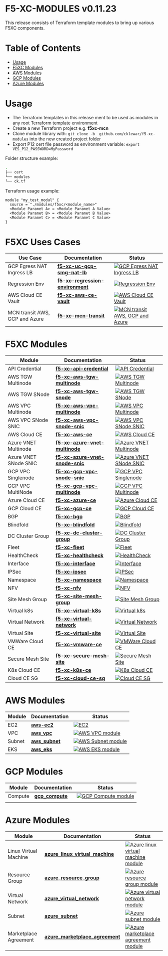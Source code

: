 # F5-XC-MODULES v0.11.23

This release consists of Terraform template modules to bring up various F5XC components.

# Table of Contents

- [Usage](#usage)
- [F5XC Modules](#f5xc-modules)
- [AWS Modules](#aws-modules)
- [GCP Modules](#gcp-modules)
- [Azure Modules](#azure-modules)

# Usage

- The Terraform templates in this release ment to be used as modules in any root Terraform template environment
- Create a new Terraform project e.g. __f5xc-mcn__
- Clone module library with: `git clone -b  github.com/cklewar/f5-xc-modules` into the new created project folder
- Export P12 cert file password as environment variable: `export VES_P12_PASSWORD=MyPassword`

Folder structure example:

```bash
.
├── cert
└── modules
└── ck.tf
```

Terraform usage example:

```hcl
module "my_test_modul" {
  source = "./modules/f5xc/<module_name>"
  <Module Paramet A> = <Module Paramet A Value>
  <Module Paramet B> = <Module Paramet B Value>
  <Module Paramet C> = <Module Paramet C Value>
}
```

# F5XC Uses Cases

| Use Case                | Documentation               | Status                                                                                                                                                                                                                                                                          |
|-------------------------|-----------------------------|---------------------------------------------------------------------------------------------------------------------------------------------------------------------------------------------------------------------------------------------------------------------------------|
| GCP Egress NAT Ingress LB | **[f5-xc-uc-gcp-smg-nat-lb](https://github.com/cklewar/f5-xc-uc-gcp-smg-nat-lb)** | [![GCP Egress NAT Ingress LB](https://github.com/cklewar/f5-xc-uc-gcp-smg-nat-lb/actions/workflows/module_v0_11_18.yml/badge.svg?branch=0.11.18)](https://github.com/cklewar/f5-xc-uc-gcp-smg-nat-lb/actions/workflows/module_v0_11_18.yml) |
| Regression Env | **[f5-xc-regression-environment](https://github.com/cklewar/f5-xc-regression-environment)** | [![Regression Env](https://github.com/cklewar/f5-xc-regression-environment/actions/workflows/module_v0_11_18.yml/badge.svg?branch=0.11.18)](https://github.com/cklewar/f5-xc-regression-environment/actions/workflows/module_v0_11_18.yml) |
| AWS Cloud CE Vault | **[f5-xc-aws-ce-vault](https://github.com/cklewar/f5-xc-aws-ce-vault)** | [![AWS Cloud CE Vault](https://github.com/cklewar/f5-xc-aws-ce-vault/actions/workflows/module_v0_11_23.yml/badge.svg?branch=0.11.23)](https://github.com/cklewar/f5-xc-aws-ce-vault/actions/workflows/module_v0_11_23.yml) |
| MCN transit AWS, GCP and Azure | **[f5-xc-mcn-transit](https://github.com/cklewar/f5-xc-mcn-transit)** | [![MCN transit AWS, GCP and Azure](https://github.com/cklewar/f5-xc-mcn-transit/actions/workflows/module_v0_11_23.yml/badge.svg?branch=0.11.23)](https://github.com/cklewar/f5-xc-mcn-transit/actions/workflows/module_v0_11_23.yml) |

# F5XC Modules

| Module                             | Documentation         | Status                                                                                                                                         |
|------------------------------------|-----------------------|------------------------------------------------------------------------------------------------------------------------------------------------|
| API Credential | **[f5-xc-api-credential](https://github.com/cklewar/f5-xc-api-credential)** | [![API Credential](https://github.com/cklewar/f5-xc-api-credential/actions/workflows/module_v0_11_23.yml/badge.svg?branch=0.11.23)](https://github.com/cklewar/f5-xc-api-credential/actions/workflows/module_v0_11_23.yml) |
| AWS TGW Multinode | **[f5-xc-aws-tgw-multinode](https://github.com/cklewar/f5-xc-aws-tgw-multinode)** | [![AWS TGW Multinode](https://github.com/cklewar/f5-xc-aws-tgw-multinode/actions/workflows/module_v0_11_23.yml/badge.svg?branch=0.11.23)](https://github.com/cklewar/f5-xc-aws-tgw-multinode/actions/workflows/module_v0_11_23.yml) |
| AWS TGW SNode | **[f5-xc-aws-tgw-snode](https://github.com/cklewar/f5-xc-aws-tgw-snode)** | [![AWS TGW SNode](https://github.com/cklewar/f5-xc-aws-tgw-snode/actions/workflows/module_v0_11_23.yml/badge.svg?branch=0.11.23)](https://github.com/cklewar/f5-xc-aws-tgw-snode/actions/workflows/module_v0_11_23.yml) |
| AWS VPC Multinode | **[f5-xc-aws-vpc-multinode](https://github.com/cklewar/f5-xc-aws-vpc-multinode)** | [![AWS VPC Multinode](https://github.com/cklewar/f5-xc-aws-vpc-multinode/actions/workflows/module_v0_11_23.yml/badge.svg?branch=0.11.23)](https://github.com/cklewar/f5-xc-aws-vpc-multinode/actions/workflows/module_v0_11_23.yml) |
| AWS VPC SNode SNIC | **[f5-xc-aws-vpc-snode-snic](https://github.com/cklewar/f5-xc-aws-vpc-snode-snic)** | [![AWS VPC SNode SNIC](https://github.com/cklewar/f5-xc-aws-vpc-snode-snic/actions/workflows/module_v0_11_23.yml/badge.svg?branch=0.11.23)](https://github.com/cklewar/f5-xc-aws-vpc-snode-snic/actions/workflows/module_v0_11_23.yml) |
| AWS Cloud CE | **[f5-xc-aws-ce](https://github.com/cklewar/f5-xc-aws-ce)** | [![AWS Cloud CE](https://github.com/cklewar/f5-xc-aws-ce/actions/workflows/module_v0_11_23.yml/badge.svg?branch=0.11.23)](https://github.com/cklewar/f5-xc-aws-ce/actions/workflows/module_v0_11_23.yml) |
| Azure VNET Multinode | **[f5-xc-azure-vnet-multinode](https://github.com/cklewar/f5-xc-azure-vnet-multinode)** | [![Azure VNET Multinode](https://github.com/cklewar/f5-xc-azure-vnet-multinode/actions/workflows/module_v0_11_23.yml/badge.svg?branch=0.11.23)](https://github.com/cklewar/f5-xc-azure-vnet-multinode/actions/workflows/module_v0_11_23.yml) |
| Azure VNET SNode SNIC | **[f5-xc-azure-vnet-snode-snic](https://github.com/cklewar/f5-xc-azure-vnet-snode-snic)** | [![Azure VNET SNode SNIC](https://github.com/cklewar/f5-xc-azure-vnet-snode-snic/actions/workflows/module_v0_11_23.yml/badge.svg?branch=0.11.23)](https://github.com/cklewar/f5-xc-azure-vnet-snode-snic/actions/workflows/module_v0_11_23.yml) |
| GCP VPC Singlenode | **[f5-xc-gcp-vpc-snode-snic](https://github.com/cklewar/f5-xc-gcp-vpc-snode-snic)** | [![GCP VPC Singlenode](https://github.com/cklewar/f5-xc-gcp-vpc-snode-snic/actions/workflows/module_v0_11_23.yml/badge.svg?branch=0.11.23)](https://github.com/cklewar/f5-xc-gcp-vpc-snode-snic/actions/workflows/module_v0_11_23.yml) |
| GCP VPC MultiNode | **[f5-xc-gcp-vpc-multinode](https://github.com/cklewar/f5-xc-gcp-vpc-multinode)** | [![GCP VPC Multinode](https://github.com/cklewar/f5-xc-gcp-vpc-multinode/actions/workflows/module_v0_11_21.yml/badge.svg?branch=0.11.21)](https://github.com/cklewar/f5-xc-gcp-vpc-snode-snic/actions/workflows/module_v0_11_21.yml) |
| Azure Cloud CE | **[f5-xc-azure-ce](https://github.com/cklewar/f5-xc-azure-ce)** | [![Azure Cloud CE](https://github.com/cklewar/f5-xc-azure-ce/actions/workflows/module_v0_11_23.yml/badge.svg?branch=0.11.23)](https://github.com/cklewar/f5-xc-azure-ce/actions/workflows/module_v0_11_23.yml) |
| GCP Cloud CE | **[f5-xc-gcp-ce](https://github.com/cklewar/f5-xc-gcp-ce)** | [![GCP Cloud CE](https://github.com/cklewar/f5-xc-gcp-ce/actions/workflows/module_v0_11_23.yml/badge.svg?branch=0.11.23)](https://github.com/cklewar/f5-xc-gcp-ce/actions/workflows/module_v0_11_23.yml) |
| BGP | **[f5-xc-bgp](https://github.com/cklewar/f5-xc-bgp)** | [![BGP](https://github.com/cklewar/f5-xc-bgp/actions/workflows/module_v0_11_23.yml/badge.svg?branch=0.11.23)](https://github.com/cklewar/f5-xc-bgp/actions/workflows/module_v0_11_23.yml) |
| Blindfold | **[f5-xc-blindfold](https://github.com/cklewar/f5-xc-blindfold)** | [![Blindfold](https://github.com/cklewar/f5-xc-blindfold/actions/workflows/module_v0_11_23.yml/badge.svg?branch=0.11.23)](https://github.com/cklewar/f5-xc-blindfold/actions/workflows/module_v0_11_23.yml) |
| DC Cluster Group | **[f5-xc-dc-cluster-group](https://github.com/cklewar/f5-xc-dc-cluster-group)** | [![DC Cluster Group](https://github.com/cklewar/f5-xc-dc-cluster-group/actions/workflows/module_v0_11_23.yml/badge.svg?branch=0.11.23)](https://github.com/cklewar/f5-xc-dc-cluster-group/actions/workflows/module_v0_11_23.yml) |
| Fleet | **[f5-xc-fleet](https://github.com/cklewar/f5-xc-fleet)** | [![Fleet](https://github.com/cklewar/f5-xc-fleet/actions/workflows/module_v0_11_23.yml/badge.svg?branch=0.11.23)](https://github.com/cklewar/f5-xc-fleet/actions/workflows/module_v0_11_23.yml) |
| HealthCheck | **[f5-xc-healthcheck](https://github.com/cklewar/f5-xc-healthcheck)** | [![HealthCheck](https://github.com/cklewar/f5-xc-healthcheck/actions/workflows/module_v0_11_23.yml/badge.svg?branch=0.11.23)](https://github.com/cklewar/f5-xc-healthcheck/actions/workflows/module_v0_11_23.yml) |
| Interface | **[f5-xc-interface](https://github.com/cklewar/f5-xc-interface)** | [![Interface](https://github.com/cklewar/f5-xc-interface/actions/workflows/module_v0_11_23.yml/badge.svg?branch=0.11.23)](https://github.com/cklewar/f5-xc-interface/actions/workflows/module_v0_11_23.yml) |
| IPSec | **[f5-xc-ipsec](https://github.com/cklewar/f5-xc-ipsec)** | [![IPSec](https://github.com/cklewar/f5-xc-ipsec/actions/workflows/module_v0_11_23.yml/badge.svg?branch=0.11.23)](https://github.com/cklewar/f5-xc-ipsec/actions/workflows/module_v0_11_23.yml) |
| Namespace | **[f5-xc-namespace](https://github.com/cklewar/f5-xc-namespace)** | [![Namespace](https://github.com/cklewar/f5-xc-namespace/actions/workflows/module_v0_11_23.yml/badge.svg?branch=0.11.23)](https://github.com/cklewar/f5-xc-namespace/actions/workflows/module_v0_11_23.yml) |
| NFV | **[f5-xc-nfv](https://github.com/cklewar/f5-xc-nfv)** | [![NFV](https://github.com/cklewar/f5-xc-nfv/actions/workflows/module_v0_11_23.yml/badge.svg?branch=0.11.23)](https://github.com/cklewar/f5-xc-nfv/actions/workflows/module_v0_11_23.yml) |
| Site Mesh Group | **[f5-xc-site-mesh-group](https://github.com/cklewar/f5-xc-site-mesh-group)** | [![Site Mesh Group](https://github.com/cklewar/f5-xc-site-mesh-group/actions/workflows/module_v0_11_23.yml/badge.svg?branch=0.11.23)](https://github.com/cklewar/f5-xc-site-mesh-group/actions/workflows/module_v0_11_23.yml) |
| Virtual k8s | **[f5-xc-virtual-k8s](https://github.com/cklewar/f5-xc-virtual-k8s)** | [![Virtual k8s](https://github.com/cklewar/f5-xc-virtual-k8s/actions/workflows/module_v0_11_23.yml/badge.svg?branch=0.11.23)](https://github.com/cklewar/f5-xc-virtual-k8s/actions/workflows/module_v0_11_23.yml) |
| Virtual Network | **[f5-xc-virtual-network](https://github.com/cklewar/f5-xc-virtual-network)** | [![Virtual Network](https://github.com/cklewar/f5-xc-virtual-network/actions/workflows/module_v0_11_23.yml/badge.svg?branch=0.11.23)](https://github.com/cklewar/f5-xc-virtual-network/actions/workflows/module_v0_11_23.yml) |
| Virtual Site | **[f5-xc-virtual-site](https://github.com/cklewar/f5-xc-virtual-site)** | [![Virtual Site](https://github.com/cklewar/f5-xc-virtual-site/actions/workflows/module_v0_11_23.yml/badge.svg?branch=0.11.23)](https://github.com/cklewar/f5-xc-virtual-site/actions/workflows/module_v0_11_23.yml) |
| VMWare Cloud CE | **[f5-xc-vmware-ce](https://github.com/cklewar/f5-xc-vmware-ce)** | [![VMWare Cloud CE](https://github.com/cklewar/f5-xc-vmware-ce/actions/workflows/module_v0_11_21.yml/badge.svg?branch=0.11.21)](https://github.com/cklewar/f5-xc-vmware-ce/actions/workflows/module_v0_11_21.yml) |
| Secure Mesh Site | **[f5-xc-secure-mesh-site](https://github.com/cklewar/f5-xc-secure-mesh-site)** | [![Secure Mesh Site](https://github.com/cklewar/f5-xc-secure-mesh-site/actions/workflows/module_v0_11_23.yml/badge.svg?branch=0.11.23)](https://github.com/cklewar/f5-xc-secure-mesh-site/actions/workflows/module_v0_11_23.yml) |
| K8s Cloud CE | **[f5-xc-k8s-ce](https://github.com/cklewar/f5-xc-k8s-ce)** | [![K8s Cloud CE](https://github.com/cklewar/f5-xc-k8s-ce/actions/workflows/module_v0_11_21.yml/badge.svg?branch=0.11.21)](https://github.com/cklewar/f5-xc-k8s-ce/actions/workflows/module_v0_11_21.yml) |
| Cloud CE SG | **[f5-xc-cloud-ce-sg](https://github.com/cklewar/f5-xc-cloud-ce-sg)** | [![Cloud CE SG](https://github.com/cklewar/f5-xc-cloud-ce-sg/actions/workflows/module_v0_11_23.yml/badge.svg?branch=0.11.23)](https://github.com/cklewar/f5-xc-cloud-ce-sg/actions/workflows/module_v0_11_23.yml) |

# AWS Modules

| Module | Documentation                                           | Status                                                                                                                                                                                          |
|--------|---------------------------------------------------------|-------------------------------------------------------------------------------------------------------------------------------------------------------------------------------------------------|
| EC2 | **[aws-ec2](https://github.com/cklewar/aws-ec2)** | [![EC2](https://github.com/cklewar/aws-ec2/actions/workflows/module_v0_11_23.yml/badge.svg?branch=0.11.23)](https://github.com/cklewar/aws-ec2/actions/workflows/module_v0_11_23.yml) |
| VPC    | **[aws_vpc](https://github.com/cklewar/aws-vpc)**       | [![AWS VPC module](https://github.com/cklewar/aws-vpc/actions/workflows/module_test.yml/badge.svg)](https://github.com/cklewar/aws-vpc/actions/workflows/module_test.yml)                       |
| Subnet | **[aws_subnet](https://github.com/cklewar/aws-subnet)** | [![AWS Subnet module](https://github.com/cklewar/aws-subnets/actions/workflows/module_test.yml/badge.svg)](https://github.com/cklewar/aws-subnets/actions/workflows/module_test.yml)            |
| EKS    | **[aws_eks](https://github.com/cklewar/aws-eks)**       | [![AWS EKS module](https://github.com/cklewar/aws-eks/actions/workflows/module_test.yml/badge.svg?release=main)](https://github.com/cklewar/aws-eks/actions/workflows/module_test.yml)           |

# GCP Modules

| Module  | Documentation                                              | Status                                                                                                                                                                                             |
|---------|------------------------------------------------------------|----------------------------------------------------------------------------------------------------------------------------------------------------------------------------------------------------|
| Compute | **[gcp_compute](https://github.com/cklewar/gcp-compute/)** | [![GCP Compute module](https://github.com/cklewar/gcp-compute/actions/workflows/module_test.yml/badge.svg?release=main)](https://github.com/cklewar/gcp-compute/actions/workflows/module_test.yml)  |
|         |                                                            |                                                                                                                                                                                                    |

# Azure Modules

| Module                | Documentation                                                                              | Status                                                                                                                                                                                                                                            |
|-----------------------|--------------------------------------------------------------------------------------------|---------------------------------------------------------------------------------------------------------------------------------------------------------------------------------------------------------------------------------------------------|
| Linux Virtual Machine | **[azure_linux_virtual_machine](https://github.com/cklewar/azure-linux-virtual-machine/)** | [![Azure linux virtual machine module](https://github.com/cklewar/azure-linux-virtual-machine/actions/workflows/module_test.yml/badge.svg?release=main)](https://github.com/cklewar/azure-linux-virtual-machine/actions/workflows/module_test.yml) |
| Resource Group        | **[azure_resource_group](https://github.com/cklewar/azure-resource-group )**               | [![Azure resource group module](https://github.com/cklewar/azure-resource-group/actions/workflows/module_test.yml/badge.svg?release=main)](https://github.com/cklewar/azure-resource-group/actions/workflows/module_test.yml)                      |
| Virtual Network       | **[azure_virtual_network](https://github.com/cklewar/azure-virtual-network/)**             | [![Azure virtual network module](https://github.com/cklewar/azure-virtual-network/actions/workflows/module_test.yml/badge.svg?release=main)](https://github.com/cklewar/azure-virtual-network/actions/workflows/module_test.yml)                   |
| Subnet                | **[azure_subnet](https://github.com/cklewar/azure-subnet )**                               | [![Azure subnet module](https://github.com/cklewar/azure-subnet/actions/workflows/module_test.yml/badge.svg?release=main)](https://github.com/cklewar/azure-subnet/actions/workflows/module_test.yml)                                              |
| Marketplace Agreement | **[azure_marketplace_agreement](https://github.com/cklewar/azure-marketplace-agreement/)** | [![Azure marketplace agreement module](https://github.com/cklewar/azure-marketplace-agreement/actions/workflows/module_test.yml/badge.svg)](https://github.com/cklewar/azure-marketplace-agreement/actions/workflows/module_test.yml)             |